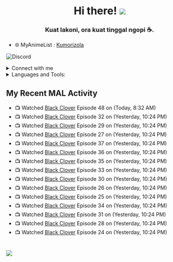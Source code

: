 <h1 align="center">Hi there! <img src="https://media.giphy.com/media/hvRJCLFzcasrR4ia7z/giphy.gif" width="25px"> </h1>
<h3 align="center">Kuat lakoni, ora kuat tinggal ngopi ☕.</h3>

- 🌐 MyAnimeList : [Kumorizola](https://myanimelist.net/animelist/Kumorizola)

![Discord](https://discord.c99.nl/widget/theme-3/761213268009943051.png)
<details>
      <summary>Connect with me</summary>
    <p align="left">
        <a href="https://www.facebook.com/kumori.hartley.1" target="blank"><img align="center"
                src="https://raw.githubusercontent.com/rahuldkjain/github-profile-readme-generator/master/src/images/icons/Social/facebook.svg"
                alt="kumori hartley" height="30" width="40" /></a>
        <a href="https://www.instagram.com/kumorizola/" target="blank"><img align="center"
                src="https://raw.githubusercontent.com/rahuldkjain/github-profile-readme-generator/master/src/images/icons/Social/instagram.svg"
                alt="kumorizola" height="30" width="40" /></a>
        <a href="https://discord.com" target="blank"><img align="center"
                src="https://raw.githubusercontent.com/rahuldkjain/github-profile-readme-generator/master/src/images/icons/Social/discord.svg"
                alt="Kumori#5882" height="30" width="40" /></a>
    </p>
</details>

<details>
    <summary align="left">Languages and Tools:</summary>
<p align="left">
      <a href="https://www.w3schools.com/css/" target="_blank">
        <img src="https://raw.githubusercontent.com/devicons/devicon/master/icons/css3/css3-original-wordmark.svg"
            alt="css3" width="40" height="40" /> </a> <a href="https://www.w3.org/html/" target="_blank"> <img
            src="https://raw.githubusercontent.com/devicons/devicon/master/icons/html5/html5-original-wordmark.svg"
            alt="html5" width="40" height="40" /> </a> <a href="https://www.java.com" target="_blank"> <img
            src="https://raw.githubusercontent.com/devicons/devicon/master/icons/java/java-original.svg" alt="java"
            width="40" height="40" /> </a> <a href="https://developer.mozilla.org/en-US/docs/Web/JavaScript"
            target="_blank"> <img
            src="https://raw.githubusercontent.com/devicons/devicon/master/icons/javascript/javascript-original.svg"
            alt="javascript" width="40" height="40" /> </a> <a href="https://nodejs.org" target="_blank"> <img
            src="https://raw.githubusercontent.com/devicons/devicon/master/icons/nodejs/nodejs-original-wordmark.svg"
            alt="nodejs" width="40" height="40" /> </a> <a href="https://www.python.org" target="_blank"> <img
            src="https://raw.githubusercontent.com/devicons/devicon/master/icons/python/python-original.svg"
            alt="python" width="40" height="40" /> </a> <a href="https://www.typescriptlang.org/" target="_blank"> <img
            src="https://raw.githubusercontent.com/devicons/devicon/master/icons/typescript/typescript-original.svg" 
            alt="typescript" width="40" height="40" /> </a> <a href="https://www.photoshop.com/en" target="_blank"> <img
            src="https://upload.wikimedia.org/wikipedia/commons/a/af/Adobe_Photoshop_CC_icon.svg" alt="photoshop" width="40" height="40"/> </a>
            <a href="https://www.adobe.com/products/premiere.html" target="_blank"> <img
            src="https://upload.wikimedia.org/wikipedia/commons/4/40/Adobe_Premiere_Pro_CC_icon.svg" alt="Premiere pro" width="40" height="40"/> </a>
            <a href="https://www.adobe.com/in/products/illustrator.html" target="_blank"> <img 
            src="https://upload.wikimedia.org/wikipedia/commons/f/fb/Adobe_Illustrator_CC_icon.svg" alt="illustrator" width="40" height="40"/> </a>
      
 </details>
 
 <h2> My Recent MAL Activity</h2>
<!-- MAL_ACTIVITY:start -->

- 📺 Watched [Black Clover](https://MyAnimeList.net/anime.php?id=34572) Episode 48 on (Today, 8:32 AM)
- 📺 Watched [Black Clover](https://MyAnimeList.net/anime.php?id=34572) Episode 32 on (Yesterday, 10:24 PM)
- 📺 Watched [Black Clover](https://MyAnimeList.net/anime.php?id=34572) Episode 29 on (Yesterday, 10:24 PM)
- 📺 Watched [Black Clover](https://MyAnimeList.net/anime.php?id=34572) Episode 27 on (Yesterday, 10:24 PM)
- 📺 Watched [Black Clover](https://MyAnimeList.net/anime.php?id=34572) Episode 37 on (Yesterday, 10:24 PM)
- 📺 Watched [Black Clover](https://MyAnimeList.net/anime.php?id=34572) Episode 36 on (Yesterday, 10:24 PM)
- 📺 Watched [Black Clover](https://MyAnimeList.net/anime.php?id=34572) Episode 35 on (Yesterday, 10:24 PM)
- 📺 Watched [Black Clover](https://MyAnimeList.net/anime.php?id=34572) Episode 33 on (Yesterday, 10:24 PM)
- 📺 Watched [Black Clover](https://MyAnimeList.net/anime.php?id=34572) Episode 30 on (Yesterday, 10:24 PM)
- 📺 Watched [Black Clover](https://MyAnimeList.net/anime.php?id=34572) Episode 26 on (Yesterday, 10:24 PM)
- 📺 Watched [Black Clover](https://MyAnimeList.net/anime.php?id=34572) Episode 25 on (Yesterday, 10:24 PM)
- 📺 Watched [Black Clover](https://MyAnimeList.net/anime.php?id=34572) Episode 34 on (Yesterday, 10:24 PM)
- 📺 Watched [Black Clover](https://MyAnimeList.net/anime.php?id=34572) Episode 31 on (Yesterday, 10:24 PM)
- 📺 Watched [Black Clover](https://MyAnimeList.net/anime.php?id=34572) Episode 28 on (Yesterday, 10:24 PM)
- 📺 Watched [Black Clover](https://MyAnimeList.net/anime.php?id=34572) Episode 24 on (Yesterday, 10:24 PM)

<!-- MAL_ACTIVITY:end -->

  
<h2 align="left"> <img src="https://media.discordapp.net/attachments/918405470073520168/919220018355523584/ezgif.com-gif-maker_1.gif">
